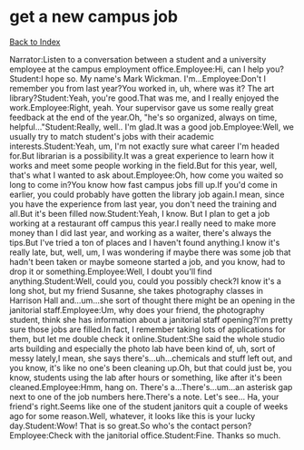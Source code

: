 # get a new campus job
[Back to Index](https://github.com/windows10010/tpoExtractor/blog/master/README.md)

Narrator:Listen to a conversation between a student and a university employee at the campus employment office.Employee:Hi, can I help you?Student:I hope so. My name's Mark Wickman. I'm...Employee:Don't I remember you from last year?You worked in, uh, where was it? The art library?Student:Yeah, you're good.That was me, and I really enjoyed the work.Employee:Right, yeah. Your supervisor gave us some really great feedback at the end of the year.Oh, "he's so organized, always on time, helpful..."Student:Really, well.. I'm glad.It was a good job.Employee:Well, we usually try to match student's jobs with their academic interests.Student:Yeah, um, I'm not exactly sure what career I'm headed for.But librarian is a possibility.It was a great experience to learn how it works and meet some people working in the field.But for this year, well, that's what I wanted to ask about.Employee:Oh, how come you waited so long to come in?You know how fast campus jobs fill up.If you'd come in earlier, you could probably have gotten the library job again.I mean, since you have the experience from last year, you don't need the training and all.But it's been filled now.Student:Yeah, I know. But I plan to get a job working at a restaurant off campus this year.I really need to make more money than I did last year, and working as a waiter, there's always the tips.But I've tried a ton of places and I haven't found anything.I know it's really late, but, well, um, I was wondering if maybe there was some job that hadn't been taken or maybe someone started a job, and you know, had to drop it or something.Employee:Well, I doubt you'll find anything.Student:Well, could you, could you possibly check?I know it's a long shot, but my friend Susanne, she takes photography classes in Harrison Hall and...um...she sort of thought there might be an opening in the janitorial staff.Employee:Um, why does your friend, the photography student, think she has information about a janitorial staff opening?I'm pretty sure those jobs are filled.In fact, I remember taking lots of applications for them, but let me double check it online.Student:She said the whole studio arts building and especially the photo lab have been kind of, uh, sort of messy lately,I mean, she says there's...uh...chemicals and stuff left out, and you know, it's like no one's been cleaning up.Oh, but that could just be, you know, students using the lab after hours or something, like after it's been cleaned.Employee:Hmm, hang on. There's a...There's...um...an asterisk gap next to one of the job numbers here.There's a note. Let's see... Ha, your friend's right.Seems like one of the student janitors quit a couple of weeks ago for some reason.Well, whatever, it looks like this is your lucky day.Student:Wow! That is so great.So who's the contact person?Employee:Check with the janitorial office.Student:Fine. Thanks so much. 